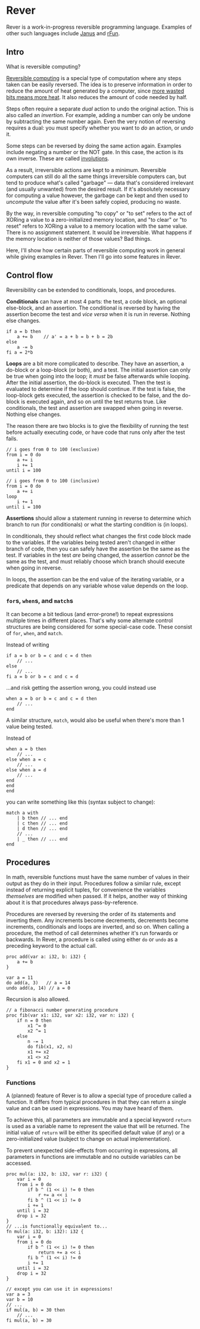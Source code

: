 Rever
=====

Rever is a work-in-progress reversible programming language. Examples of other such languages include [Janus](https://en.wikipedia.org/wiki/Janus_(time-reversible_computing_programming_language)) and [rFun](http://topps.diku.dk/pirc/?id=rfun).

<!-- [Bob](https://link.springer.com/chapter/10.1007/978-3-642-29517-1_3). -->


Intro
-----

What is reversible computing?

[Reversible computing](https://en.wikipedia.org/wiki/Reversible_computing) is a special type of computation where any steps taken can be easily reversed. The idea is to preserve information in order to reduce the amount of heat generated by a computer, since [more wasted bits means more heat](https://en.wikipedia.org/wiki/Landauer%27s_principle). It also reduces the amount of code needed by half.

Steps often require a separate *dual* action to undo the original action. This is also called an *invertion*. For example, adding a number can only be undone by subtracting the same number again. Even the very notion of reversing requires a dual: you must specify whether you want to *do* an action, or *undo* it.

Some steps can be reversed by doing the same action again. Examples include negating a number or the NOT gate. In this case, the action is its own inverse. These are called [involutions](https://en.wikipedia.org/wiki/Involution_(mathematics)).

As a result, irreversible actions are kept to a minimum. Reversible computers can still do all the same things irreversible computers can, but tend to produce what's called "garbage" — data that's considered irrelevant (and usually unwanted) from the desired result. If it's absolutely necessary for computing a value however, the garbage can be kept and then used to *uncompute* the value after it's been safely copied, producing no waste.

By the way, in reversible computing "to copy" or "to set" refers to the act of XORing a value to a zero-initialized memory location, and "to clear" or "to reset" refers to XORing a value to a memory location with the same value. There is no assignment statement. It would be irreversible. What happens if the memory location is neither of those values? Bad things.

Here, I'll show how certain parts of reversible computing work in general while giving examples in Rever. Then I'll go into some features in Rever.


Control flow
------------

Reversibility can be extended to conditionals, loops, and procedures.

**Conditionals** can have at most 4 parts: the test, a code block, an optional else-block, and an assertion. The conditional is reversed by having the assertion become the test and *vice versa* when it is run in reverse. Nothing else changes.

```
if a = b then
    a += b    // a' = a + b = b + b = 2b
else
    a -= b
fi a = 2*b
```

**Loops** are a bit more complicated to describe. They have an assertion, a do-block or a loop-block (or both), and a test. The initial assertion can only be true when going into the loop; it *must* be false afterwards while looping. After the initial assertion, the do-block is executed. Then the test is evaluated to determine if the loop should continue. If the test is false, the loop-block gets executed, the assertion is checked to be false, and the do-block is executed again, and so on until the test returns true. Like conditionals, the test and assertion are swapped when going in reverse. Nothing else changes.

The reason there are two blocks is to give the flexibility of running the test before actually executing code, or have code that runs only after the test fails.

```
// i goes from 0 to 100 (exclusive)
from i = 0 do
    a += i
    i += 1
until i = 100

// i goes from 0 to 100 (inclusive)
from i = 0 do
    a += i
loop
    i += 1
until i = 100
```

**Assertions** should allow a statement running in reverse to determine which branch to run (for conditionals) or what the starting condition is (in loops).

In conditionals, they should reflect what changes the first code block made to the variables. If the variables being tested aren't changed in either branch of code, then you can safely have the assertion be the same as the test. If variables in the test *are* being changed, the assertion *cannot* be the same as the test, and must reliably choose which branch should execute when going in reverse.

In loops, the assertion can be the end value of the iterating variable, or a predicate that depends on any variable whose value depends on the loop.

### `for`s, `when`s, and `match`s

It can become a bit tedious (and error-prone!) to repeat expressions multiple times in different places. That's why some alternate control structures are being considered for some special-case code. These consist of `for`, `when`, and `match`.

Instead of writing
```
if a = b or b = c and c = d then
    // ...
else
    // ...
fi a = b or b = c and c = d
```

…and risk getting the assertion wrong, you could instead use
```
when a = b or b = c and c = d then
    // ...
end
```

A similar structure, `match`, would also be useful when there's more than 1 value being tested.

Instead of
```
when a = b then
    // ...
else when a = c
    // ...
else when a = d
    // ...
end
end
end
```

you can write something like this (syntax subject to change):
```
match a with
    | b then // ... end
    | c then // ... end
    | d then // ... end
    // ...
    | _ then // ... end
end
```


Procedures
----------

In math, reversible functions must have the same number of values in their output as they do in their input. Procedures follow a similar rule, except instead of returning explicit tuples, for convenience the variables *themselves* are modified when passed. If it helps, another way of thinking about it is that procedures always pass-by-reference.

Procedures are reversed by reversing the order of its statements and inverting them. Any increments become decrements, decrements become increments, conditionals and loops are inverted, and so on. When calling a procedure, the method of call determines whether it's run forwards or backwards. In Rever, a procedure is called using either `do` or `undo` as a preceding keyword to the actual call.

```
proc add(var a: i32, b: i32) {
    a += b
}

var a = 11
do add(a, 3)   // a = 14
undo add(a, 14) // a = 0
```

Recursion is also allowed.

```
// a fibonacci number generating procedure
proc fib(var x1: i32, var x2: i32, var n: i32) {
    if n = 0 then
        x1 ^= 0
        x2 ^= 1
    else
        n -= 1
        do fib(x1, x2, n)
        x1 += x2
        x1 <> x2
    fi x1 = 0 and x2 = 1
}
```

### Functions

A (planned) feature of Rever is to allow a special type of procedure called a function. It differs from typical procedures in that they can return a single value and can be used in expressions. You may have heard of them.

To achieve this, all parameters are immutable and a special keyword `return` is used as a variable name to represent the value that will be returned. The initial value of `return` will be either its specified default value (if any) or a zero-initialized value (subject to change on actual implementation).

To prevent unexpected side-effects from occurring in expressions, all parameters in functions are immutable and no outside variables can be accessed.

```
proc mul(a: i32, b: i32, var r: i32) {
    var i = 0
    from i = 0 do
        if b ^ (1 << i) != 0 then
            r += a << i
        fi b ^ (1 << i) != 0
        i += 1
    until i = 32
    drop i = 32
}
// ...is functionally equivalent to...
fn mul(a: i32, b: i32): i32 {
    var i = 0
    from i = 0 do
        if b ^ (1 << i) != 0 then
            return += a << i
        fi b ^ (1 << i) != 0
        i += 1
    until i = 32
    drop i = 32
}

// except you can use it in expressions!
var a = 3
var b = 10
// ...
if mul(a, b) = 30 then
    // ...
fi mul(a, b) = 30
```

